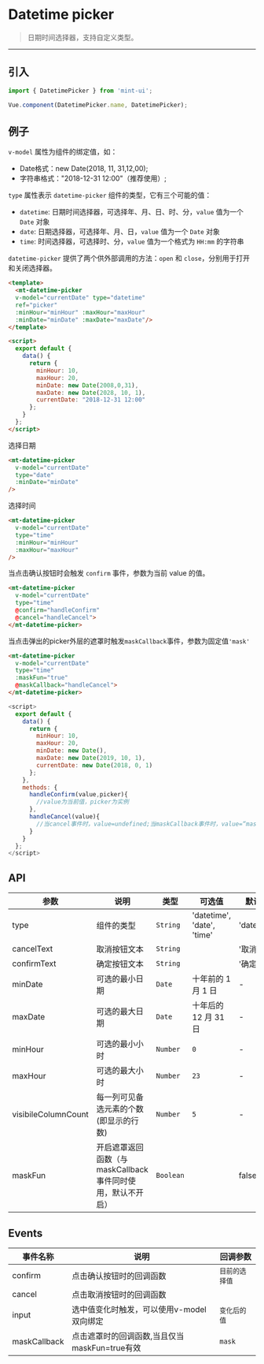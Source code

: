 # Datetime picker

> 日期时间选择器，支持自定义类型。

-------------

## 引入

```javascript
import { DatetimePicker } from 'mint-ui';

Vue.component(DatetimePicker.name, DatetimePicker);
```

## 例子

`v-model` 属性为组件的绑定值，如：
*  Date格式：new Date(2018, 11, 31,12,00);
*  字符串格式："2018-12-31 12:00"（推荐使用）;

`type` 属性表示 `datetime-picker` 组件的类型，它有三个可能的值：
*  `datetime`: 日期时间选择器，可选择年、月、日、时、分，`value` 值为一个 `Date` 对象
*  `date`: 日期选择器，可选择年、月、日，`value` 值为一个 `Date` 对象
*  `time`: 时间选择器，可选择时、分，`value` 值为一个格式为 `HH:mm` 的字符串

`datetime-picker` 提供了两个供外部调用的方法：`open` 和 `close`，分别用于打开和关闭选择器。

```html
<template>
  <mt-datetime-picker
  v-model="currentDate" type="datetime"
  ref="picker"
  :minHour="minHour" :maxHour="maxHour"
  :minDate="minDate" :maxDate="maxDate"/>
</template>

<script>
  export default {
    data() {
      return {
        minHour: 10,
        maxHour: 20,
        minDate: new Date(2008,0,31),
        maxDate: new Date(2028, 10, 1),
        currentDate: "2018-12-31 12:00"
      };
    }
  };
</script>
```


选择日期

```html
<mt-datetime-picker
  v-model="currentDate"
  type="date"
  :minDate="minDate"
/>
```


选择时间

```html
<mt-datetime-picker
  v-model="currentDate"
  type="time"
  :minHour="minHour"
  :maxHour="maxHour"
/>
```


当点击确认按钮时会触发 `confirm` 事件，参数为当前 value 的值。

```html
<mt-datetime-picker
  v-model="currentDate"
  type="time"
  @confirm="handleConfirm"
  @cancel="handleCancel">
</mt-datetime-picker>
```


当点击弹出的picker外层的遮罩时触发`maskCallback`事件，参数为固定值`'mask'`

```html
<mt-datetime-picker
  v-model="currentDate"
  type="time"
  :maskFun="true"
  @maskCallback="handleCancel">
</mt-datetime-picker>
```
```javaScript
<script>
  export default {
    data() {
      return {
        minHour: 10,
        maxHour: 20,
        minDate: new Date(),
        maxDate: new Date(2019, 10, 1),
        currentDate: new Date(2018, 0, 1)
      };
    },
    methods: {
      handleConfirm(value,picker){
        //value为当前值，picker为实例
      },
      handleCancel(value){
        //当cancel事件时，value=undefined;当maskCallback事件时，value=“mask”
      }
    }
  };
</script>
```

## API
| 参数 | 说明 | 类型 | 可选值 | 默认值 |
|------|-------|---------|-------|--------|
| type | 组件的类型 | `String` | 'datetime', 'date', 'time' | 'datetime' |
| cancelText | 取消按钮文本 | `String` | | '取消' |
| confirmText | 确定按钮文本 | `String` | | '确定' |
| minDate | 可选的最小日期 | `Date` | 十年前的 1 月 1 日 | - |
| maxDate | 可选的最大日期 | `Date` | 十年后的 12 月 31 日 | - |
| minHour | 可选的最小小时 | `Number` | `0` | - |
| maxHour | 可选的最大小时 | `Number` | `23` | - |
| visibileColumnCount | 每一列可见备选元素的个数(即显示的行数) | `Number` | `5` | - |
| maskFun | 开启遮罩返回函数（与maskCallback事件同时使用，默认不开启） | `Boolean` |  | false |


## Events
| 事件名称 | 说明 | 回调参数 |
|------|-------|---------|
| confirm | 点击确认按钮时的回调函数 | `目前的选择值` |
| cancel | 点击取消按钮时的回调函数 |  |
| input | 选中值变化时触发，可以使用v-model双向绑定 | `变化后的值` |
| maskCallback | 点击遮罩时的回调函数,当且仅当maskFun=true有效 | `mask` |

